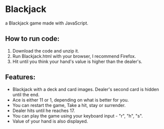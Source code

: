 # Blackjack
a Blackjack game made with JavaScript.

## How to run code:
1. Download the code and unzip it.
2. Run Blackjack.html with your browser, I recommend Firefox.
3. Hit until you think your hand's value is higher than the dealer's.

## Features:
- Blackjack with a deck and card images. Dealer's second card is hidden until the end.
- Ace is either 11 or 1, depending on what is better for you.
- You can restart the game, Take a hit, stay or surrender.
- Dealer hits until he reaches 17.
- You can play the game using your keyboard input - "r", "h", "s".
- Value of your hand is also displayed.
